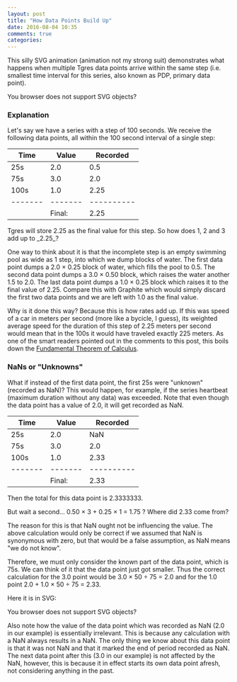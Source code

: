```yaml
---
layout: post
title: "How Data Points Build Up"
date: 2016-08-04 10:35
comments: true
categories:
---
```


This silly SVG animation (animation not my strong suit) demonstrates
what happens when multiple Tgres data points arrive within the same
step (i.e. smallest time interval for this series, also known as PDP,
primary data point).

<object data="/images/data_point.svg" type="image/svg+xml">
  You browser does not support SVG objects?
</object>

### Explanation

Let's say we have a series with a step of 100 seconds. We receive the
following data points, all within the 100 second interval of a
single step:

| Time  | Value | Recorded |
|-------|-------|----------|
|  25s  | 2.0   | 0.5      |
|  75s  | 3.0   | 2.0      |
| 100s  | 1.0   | 2.25     |
|-------|-------|----------|
|       | Final:| 2.25     |

<p/> Tgres will store 2.25 as the final value for this step. So how
does 1, 2 and 3 add up to _2.25_?

One way to think about it is that the incomplete step is an empty
swimming pool as wide as 1 step, into which we dump blocks of
water. The first data point dumps a 2.0 &times; 0.25 block of water, which
fills the pool to 0.5. The second data point dumps a 3.0 &times; 0.50 block,
which raises the water another 1.5 to 2.0. The last data point dumps a
1.0 &times; 0.25 block which raises it to the final value of 2.25.  Compare
this with Graphite which would simply discard the first two data
points and we are left with 1.0 as the final value.

Why is it done this way? Because this is how rates add up. If this was
speed of a car in meters per second (more like a bycicle, I guess),
its weighted average speed for the duration of this step of 2.25
meters per second would mean that in the 100s it would have traveled
exactly 225 meters. As one of the smart readers pointed out in the comments
to this post, this boils down the [Fundamental Theorem of Calculus](https://en.wikipedia.org/wiki/Fundamental_theorem_of_calculus).

### NaNs or "Unknowns"

What if instead of the first data point, the first 25s were "unknown"
(recorded as NaN)? This would happen, for example, if the series
heartbeat (maximum duration without any data) was exceeded. Note that
even though the data point has a value of 2.0, it will get recorded as
NaN.

| Time  | Value | Recorded |
|-------|-------|----------|
|  25s  | 2.0   | NaN      |
|  75s  | 3.0   | 2.0      |
| 100s  | 1.0   | 2.33     |
|-------|-------|----------|
|       | Final:| 2.33     |

<p/>
Then the total for this data point is 2.3333333.

But wait a second... 0.50 &times; 3 + 0.25 &times; 1 = 1.75 ? Where did
2.33 come from?

The reason for this is that NaN ought not be influencing the
value. The above calculation would only be correct if we assumed that NaN is
synonymous with zero, but that would be a false assumption, as NaN
means "we do not know".

Therefore, we must only consider the known part of the data point,
which is 75s. We can think of it that the data point just got smaller.
Thus the correct calculation for the 3.0 point would be 3.0 &times; 50
&divide; 75 = 2.0 and for the 1.0 point 2.0 + 1.0 &times; 50 &divide;
75 = 2.33.

Here it is in SVG:

<object data="/images/data_point_unk.svg" type="image/svg+xml">
  You browser does not support SVG objects?
</object>

Also note how the value of the data point which was recorded as NaN
(2.0 in our example) is essentially irrelevant. This is because any
calculation with a NaN always results in a NaN. The only thing we know
about this data point is that it was not NaN and that it marked the
end of period recorded as NaN. The next data point after this (3.0 in
our example) is not affected by the NaN, however, this is because it
in effect starts its own data point afresh, not considering anything
in the past.
